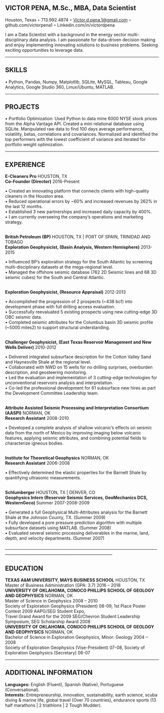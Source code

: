 VICTOR PENA, M.Sc., MBA, Data Scientist
----------
Houston, Texas ◦ 713.992.4874 ◦ Victor.d.pena.1@gmail.com ◦ github.com/victorpena1 ◦ Linkedin.com/in/victordpena 

I am a Data Scientist with a background in the energy sector multi-disciplinary data analysis. I am passionate for data-driven decision making and enjoy implementing innovating solutions to business problems. Seeking exciting opportunities to leverage data.
________________________________________________________________________________________________________________________________________
SKILLS
------
•	Python, Pandas, Numpy, Matplotlib, SQLite, MySQL, Tableau, Google Analytics, Google Studio 360, Linux/Ubuntu, MATLAB. 
________________________________________________________________________________________________________________________________________
PROJECTS
--------
•	Portfolio Optimization: Used Python to data mine 6000 NYSE stock prices from the Alpha Vantage API. Created a mini relational database using SQLite. Manipulated raw data to find 100 days average performance, volatility, betas, correlations and covariances. Normalized and identified the top performers with the lowest coefficient of variance and iterated for portfolio weight optimization. <br>
________________________________________________________________________________________________________________________________________
EXPERIENCE
----------
<b>E-Cleaners Pro</b>  HOUSTON, TX <br>
<b>Co-Founder (Director)</b>	2016-Present <br>
<p>•	Created an innovating platform that connects clients with high-quality cleaners in the Houston area. <br>
•	Reduced operational errors by ~60% and increased revenues by 262% in the last 12 months. <br>
•	Established 3 new partnerships and increased daily capacity by 400%. <br>
•	I am currently overseeing the company’s operations and marketing strategy. </p> <br>
<b>British Petroleum (BP)</b>	HOUSTON, TX | PORT OF SPAIN, TRINIDAD AND TOBAGO <br>
<b>Exploration Geophysicist, (Basin Analysis, Western Hemisphere)</b>	2013-2015 <br>
<p>•	Influenced BP’s exploration strategy for the South Atlantic by screening multi-disciplinary datasets at the mega-regional level. <br>
•	Managed the offshore seismic database (762 2D Seismic lines and 68 3D seismic cubes) for the South and Central Atlantic.</p> <br>
<b>Exploration Geophysicist, (Resource Appraisal)</b>	2012-2013	<br>
<p>•	Accomplished the progression of 2 prospects (~438 bcf) into development phase with full drilling access evaluation. <br>
•	Successfully reevaluated 5 existing prospects using new cutting-edge 3D OBC seismic data. <br>
•	Completed seismic attributes for the Columbus basin 3D seismic profile (~5000 miles2) to support structural understanding.</p> <br>
<b>Challenger Geophysicist, (East Texas Reservoir Management and New Wells Deliver)</b>	2010-2012 <br>
<p>•	Delivered integrated subsurface description for the Cotton Valley Sand and Haynesville Shale at the regional level. <br>
•	Collaborated with NWD on 15 wells for no drilling surprises, overburden description, and geosteering monitoring. <br>
•	Led the evaluation and implementation of 3 cutting-edge technologies for unconventional reservoirs analysis and interpretation. <br>
•	Co-led the professional development for 61 subsurface new hires as part the Development Committee Leadership team.</p> <br>
<b>Attribute Assisted Seismic Processing and Interpretation Consortium (AASPI)</b>	NORMAN, OK <br>
<b>Research Assistant</b> 	2008-2010 <br>
<p>•	Developed a complete analysis of shallow volcanic’s effects on seismic data from the north of Mexico by improving imaging below volcanic features, applying seismic attributes, and combining potential fields to characterize igneous bodies. </p> <br>
<b>Institute for Theoretical Geophysics</b>	NORMAN, OK <br>
<b>Research Assistant</b>	2006-2008 <br>
<p>•	Effectively determined the elastic properties for the Barnett Shale by quantifying ultrasonic measurements. </p> <br>
<b>Schlumberger</b>		HOUSTON, TX | DENVER, CO <br>
<b>Geophysics Intern (Reservoir Seismic Services, GeoMechanics DCS, WesternGeco) </b>	 Summer 2007-2008-2009  <br>
<p>•	Generated a full Geophysical Multi-Attributes analysis for the Barnett Shale at the Johnson County, TX. (Summer 2009) <br>
•	Fully developed a pore pressure prediction algorithm with multiple subsurface datasets using MATLAB. (Summer 2008) <br>
•	Evaluated several seismic processing deliverables in the marine, land, depth, and velocity departments. (Summer 2007)</p>
_____________________________________________________________________________________________________________________________________

EDUCATION
---------
<b>TEXAS A&M UNIVERSITY, MAYS BUSINESS SCHOOL</b>	HOUSTON, TX <br>
Master of Business Administration (GPA: 3.7)	2016 – 2018 <br>
<b>UNIVERSITY OF OKLAHOMA, CONOCO PHILLIPS SCHOOL OF GEOLOGY AND GEOPHYSICS</b>	NORMAN, OK <br>
Master of Science in Geophysics	2008 – 2010 <br>
Society of Exploration Geophysics (President) 08-09, 1st Place Poster Contest 2009 AAPG/SEG Student Expo, <br>
Travel Grand Award for the 2009 SEG/Chevron Student Leadership Symposium, SEG Scholarship Award 2008 <br>
<b>UNIVERSITY OF OKLAHOMA, CONOCO PHILLIPS SCHOOL OF GEOLOGY AND GEOPHYSICS</b>	 NORMAN, OK <br>
Bachelor of Science in Exploration Geophysics, Minor: Geology	2004 – 2008   <br>
Society of Exploration Geophysics (Vise-President) 07-08, Society of Exploration Geophysics (Secretary) 06-07  
_______________________________________________________________________________________________________________________________________
ADDITIONAL INFORMATION
----------------------
<b>Languages:</b> English (Fluent), Spanish (Native), Portuguese (Conversational). <br>
<b>Interests:</b> Entrepreneurship, innovation, sustainability, earth science, scuba diving & marine life, global travel (Over 70 countries), endurance sports (13 half marathons | 2 triathlons | 2 Tough Mudder).
